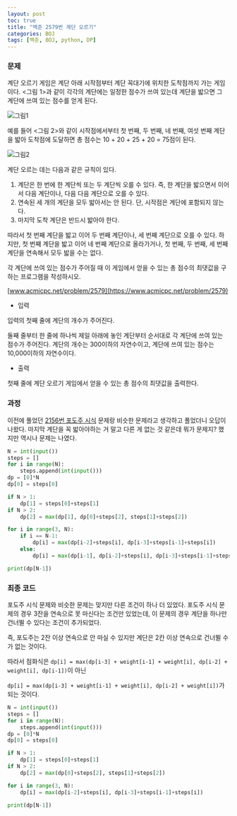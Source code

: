```yaml
---
layout: post
toc: true
title: "백준 2579번 계단 오르기"
categories: BOJ
tags: [백준, BOJ, python, DP]
---
```


### 문제
계단 오르기 게임은 계단 아래 시작점부터 계단 꼭대기에 위치한 도착점까지 가는 게임이다. <그림 1>과 같이 각각의 계단에는 일정한 점수가 쓰여 있는데 계단을 밟으면 그 계단에 쓰여 있는 점수를 얻게 된다.

![그림1](https://www.acmicpc.net/upload/images/k64or2GOK1vmpEig7Ud.png)

예를 들어 <그림 2>와 같이 시작점에서부터 첫 번째, 두 번째, 네 번째, 여섯 번째 계단을 밟아 도착점에 도달하면 총 점수는 10 + 20 + 25 + 20 = 75점이 된다.

![그림2](https://www.acmicpc.net/upload/images/f62omMF2kQYD5rDct.png)

계단 오르는 데는 다음과 같은 규칙이 있다.

1. 계단은 한 번에 한 계단씩 또는 두 계단씩 오를 수 있다. 즉, 한 계단을 밟으면서 이어서 다음 계단이나, 다음 다음 계단으로 오를 수 있다.
2. 연속된 세 개의 계단을 모두 밟아서는 안 된다. 단, 시작점은 계단에 포함되지 않는다.
3. 마지막 도착 계단은 반드시 밟아야 한다.

따라서 첫 번째 계단을 밟고 이어 두 번째 계단이나, 세 번째 계단으로 오를 수 있다. 하지만, 첫 번째 계단을 밟고 이어 네 번째 계단으로 올라가거나, 첫 번째, 두 번째, 세 번째 계단을 연속해서 모두 밟을 수는 없다.

각 계단에 쓰여 있는 점수가 주어질 때 이 게임에서 얻을 수 있는 총 점수의 최댓값을 구하는 프로그램을 작성하시오.

[www.acmicpc.net/problem/2579](https://www.acmicpc.net/problem/2579)

* 입력

입력의 첫째 줄에 계단의 개수가 주어진다.

둘째 줄부터 한 줄에 하나씩 제일 아래에 놓인 계단부터 순서대로 각 계단에 쓰여 있는 점수가 주어진다. 계단의 개수는 300이하의 자연수이고, 계단에 쓰여 있는 점수는 10,000이하의 자연수이다.

* 출력

첫째 줄에 계단 오르기 게임에서 얻을 수 있는 총 점수의 최댓값을 출력한다.

### 과정

이전에 풀었던 [2156번 포도주 시식](https://summerlunaa.github.io/boj/2021/02/16/BOJ-2156-%ED%8F%AC%EB%8F%84%EC%A3%BC-%EC%8B%9C%EC%8B%9D.html) 문제랑 비슷한 문제라고 생각하고 풀었더니 오답이 나왔다. 마지막 계단을 꼭 밟아야하는 거 말고 다른 게 없는 것 같은데 뭐가 문제지? 했지만 역시나 문제는 나였다.

```python
N = int(input())
steps = []
for i in range(N):
    steps.append(int(input()))
dp = [0]*N
dp[0] = steps[0]

if N > 1:
    dp[1] = steps[0]+steps[1]
if N > 2:
    dp[2] = max(dp[1], dp[0]+steps[2], steps[1]+steps[2])

for i in range(3, N):
    if i == N-1:
        dp[i] = max(dp[i-2]+steps[i], dp[i-3]+steps[i-1]+steps[i])
    else:
        dp[i] = max(dp[i-1], dp[i-2]+steps[i], dp[i-3]+steps[i-1]+steps[i])

print(dp[N-1])
```

### 최종 코드

포도주 시식 문제와 비슷한 문제는 맞지만 다른 조건이 하나 더 있었다. 포도주 시식 문제의 경우 3잔을 연속으로 못 마신다는 조건만 있었는데, 이 문제의 경우 계단을 하나만 건너뛸 수 있다는 조건이 추가되었다.

즉, 포도주는 2잔 이상 연속으로 안 마실 수 있지만 계단은 2칸 이상 연속으로 건너뛸 수가 없는 것이다.

따라서 점화식은 `dp[i] = max(dp[i-3] + weight[i-1] + weight[i], dp[i-2] + weight[i], dp[i-1])`이 아닌

`dp[i] = max(dp[i-3] + weight[i-1] + weight[i], dp[i-2] + weight[i])`가 되는 것이다.

```python
N = int(input())
steps = []
for i in range(N):
    steps.append(int(input()))
dp = [0]*N
dp[0] = steps[0]

if N > 1:
    dp[1] = steps[0]+steps[1]
if N > 2:
    dp[2] = max(dp[0]+steps[2], steps[1]+steps[2])

for i in range(3, N):
    dp[i] = max(dp[i-2]+steps[i], dp[i-3]+steps[i-1]+steps[i])

print(dp[N-1])
```
